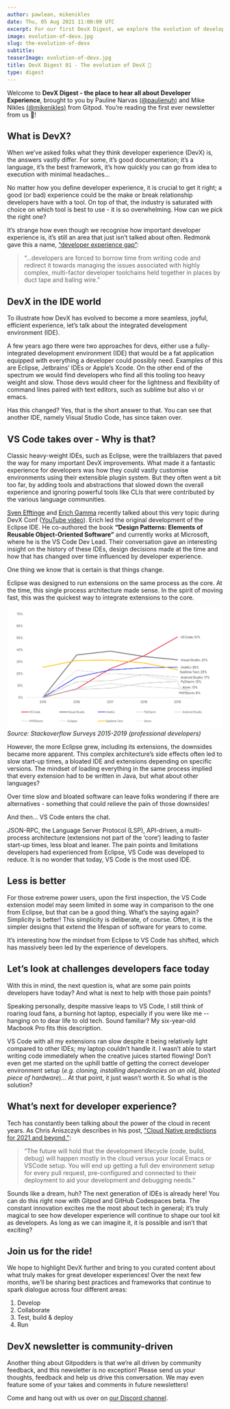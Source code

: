 ```yaml
---
author: pawlean, mikenikles
date: Thu, 05 Aug 2021 11:00:00 UTC
excerpt: For our first DevX Digest, we explore the evolution of developer experience in the IDE world.
image: evolution-of-devx.jpg
slug: the-evolution-of-devx
subtitle:
teaserImage: evolution-of-devx.jpg
title: DevX Digest 01 - The evolution of DevX 🌱
type: digest
---
```


<script context="module">
  export const prerender = true;
</script>

Welcome to **DevX Digest - the place to hear all about Developer Experience**, brought to you by Pauline Narvas [(@paulienuh)](https://twitter.com/paulienuh) and Mike Nikles [(@mikenikles)](https://twitter.com/mikenikles) from Gitpod. You’re reading the first ever newsletter from us 🎉!

## What is DevX?

When we’ve asked folks what they think developer experience (DevX) is, the answers vastly differ. For some, it’s good documentation; it’s a language, it’s the best framework, it’s how quickly you can go from idea to execution with minimal headaches…

No matter how you define developer experience, it is crucial to get it right; a good (or bad) experience could be the make or break relationship developers have with a tool. On top of that, the industry is saturated with choice on which tool is best to use - it is so overwhelming. How can we pick the right one?

It’s strange how even though we recognise how important developer experience is, it’s still an area that just isn’t talked about often. Redmonk gave this a name, [“developer experience gap”](https://redmonk.com/sogrady/2020/10/06/developer-experience-gap/):

> “...developers are forced to borrow time from writing code and redirect it towards managing the issues associated with highly complex, multi-factor developer toolchains held together in places by duct tape and baling wire.”

## DevX in the IDE world

To illustrate how DevX has evolved to become a more seamless, joyful, efficient experience, let’s talk about the integrated development environment (IDE).

A few years ago there were two approaches for devs, either use a fully-integrated development environment (IDE) that would be a fat application equipped with everything a developer could possibly need. Examples of this are Eclipse, Jetbrains’ IDEs or Apple’s Xcode. On the other end of the spectrum we would find developers who find all this tooling too heavy weight and slow. Those devs would cheer for the lightness and flexibility of command lines paired with text editors, such as sublime but also vi or emacs.

Has this changed? Yes, that is the short answer to that. You can see that another IDE, namely Visual Studio Code, has since taken over.

## VS Code takes over - Why is that?

Classic heavy-weight IDEs, such as Eclipse, were the trailblazers that paved the way for many important DevX improvements. What made it a fantastic experience for developers was how they could vastly customise environments using their extensible plugin system. But they often went a bit too far, by adding tools and abstractions that slowed down the overall experience and ignoring powerful tools like CLIs that were contributed by the various language communities.

[Sven Efftinge](https://twitter.com/svenefftinge) and [Erich Gamma](https://twitter.com/erichgamma) recently talked about this very topic during DevX Conf ([YouTube video](https://www.youtube.com/watch?v=JiBUDS9odA8)). Erich led the original development of the Eclipse IDE. He co-authored the book **“Design Patterns: Elements of Reusable Object-Oriented Software”** and currently works at Microsoft, where he is the VS Code Dev Lead. Their conversation gave an interesting insight on the history of these IDEs, design decisions made at the time and how that has changed over time influenced by developer experience.

One thing we know that is certain is that things change.

Eclipse was designed to run extensions on the same process as the core. At the time, this single process architecture made sense. In the spirit of moving fast, this was the quickest way to integrate extensions to the core.

![Source: Stackoverflow Surveys 2015-2019 (professional developers)](../../../static/images/blog/the-evolution-of-devx/source.png)
_Source: Stackoverflow Surveys 2015-2019 (professional developers)_

However, the more Eclipse grew, including its extensions, the downsides became more apparent. This complex architecture’s side effects often led to slow start-up times, a bloated IDE and extensions depending on specific versions. The mindset of loading everything in the same process implied that every extension had to be written in Java, but what about other languages?

Over time slow and bloated software can leave folks wondering if there are alternatives - something that could relieve the pain of those downsides!

And then... VS Code enters the chat.

JSON-RPC, the Language Server Protocol (LSP), API-driven, a multi-process architecture (extensions not part of the ‘core’) leading to faster start-up times, less bloat and leaner. The pain points and limitations developers had experienced from Eclipse, VS Code was developed to reduce. It is no wonder that today, VS Code is the most used IDE.

## Less is better

For those extreme power users, upon the first inspection, the VS Code extension model may seem limited in some way in comparison to the one from Eclipse, but that can be a good thing. What’s the saying again? Simplicity is better! This simplicity is deliberate, of course. Often, it is the simpler designs that extend the lifespan of software for years to come.

It’s interesting how the mindset from Eclipse to VS Code has shifted, which has massively been led by the experience of developers.

## Let’s look at challenges developers face today

With this in mind, the next question is, what are some pain points developers have today? And what is next to help with those pain points?

Speaking personally, despite massive leaps to VS Code, I still think of roaring loud fans, a burning hot laptop, especially if you were like me -- hanging on to dear life to old tech. Sound familiar? My six-year-old Macbook Pro fits this description.

VS Code with all my extensions ran slow despite it being relatively light compared to other IDEs; my laptop couldn’t handle it. I wasn’t able to start writing code immediately when the creative juices started flowing! Don’t even get me started on the uphill battle of getting the correct developer environment setup (_e.g. cloning, installing dependencies on an old, bloated piece of hardware_)... At that point, it just wasn’t worth it. So what is the solution?

## What’s next for developer experience?

Tech has constantly been talking about the power of the cloud in recent years. As Chris Aniszczyk describes in his post, ["Cloud Native predictions for 2021 and beyond."](https://www.aniszczyk.org/2021/01/19/cloud-native-predictions-for-2021-and-beyond/):

> “The future will hold that the development lifecycle (code, build, debug) will happen mostly in the cloud versus your local Emacs or VSCode setup. You will end up getting a full dev environment setup for every pull request, pre-configured and connected to their deployment to aid your development and debugging needs.”

Sounds like a dream, huh? The next generation of IDEs is already here! You can do this right now with Gitpod and GitHub Codespaces beta. The constant innovation excites me the most about tech in general; it’s truly magical to see how developer experience will continue to shape our tool kit as developers. As long as we can imagine it, it is possible and isn’t that exciting?

## Join us for the ride!

We hope to highlight DevX further and bring to you curated content about what truly makes for great developer experiences! Over the next few months, we’ll be sharing best practices and frameworks that continue to spark dialogue across four different areas:

1. Develop
1. Collaborate
1. Test, build & deploy
1. Run

## DevX newsletter is community-driven

Another thing about Gitpodders is that we’re all driven by community feedback, and this newsletter is no exception! Please send us your thoughts, feedback and help us drive this conversation. We may even feature some of your takes and comments in future newsletters!

Come and hang out with us over on [our Discord channel](https://gitpod.io/chat).
